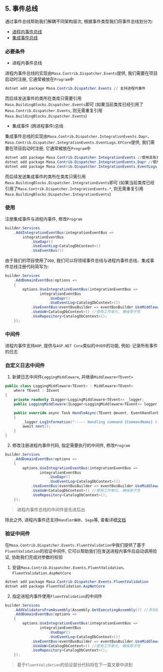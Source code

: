 ## 5. 事件总线

通过事件总线帮助我们解耦不同架构层次, 根据事件类型我们将事件总线划分为:

* [进程内事件总线](/framework/building-blocks/dispatcher/local-event)
* [集成事件总线](/framework/building-blocks/dispatcher/integration-event)

### 必要条件

* 进程内事件总线

进程内事件总线的实现由`Masa.Contrib.Dispatcher.Events`提供, 我们需要在项目启动时注册, 它通常被放在`Program`中

```powershell
dotnet add package Masa.Contrib.Dispatcher.Events // 支持进程内事件
```

而后续发送事件的类所在类库只需要引用`Masa.BuildingBlocks.Dispatcher.Events`即可 (如果当前类库已经引用了`Masa.Contrib.Dispatcher.Events`, 则无需重复引用`Masa.BuildingBlocks.Dispatcher.Events`)

* 集成事件 (跨进程事件)总线

集成事件总线的实现由`Masa.Contrib.Dispatcher.IntegrationEvents.Dapr`、`Masa.Contrib.Dispatcher.IntegrationEvents.EventLogs.EFCore`提供, 我们需要在项目启动时注册, 它通常被放在`Program`中

```powershell
dotnet add package Masa.Contrib.Dispatcher.IntegrationEvents //使用具有发件箱模式的集成事件
dotnet add package Masa.Contrib.Dispatcher.IntegrationEvents.Dapr //使用dapr提供的pubsub能力
dotnet add package Masa.Contrib.Dispatcher.IntegrationEvents.EventLogs.EFCore //本地消息表
```

而后续发送集成事件的类所在类库只需引用`Masa.BuildingBlocks.Dispatcher.IntegrationEvents`即可 (如果当前类库已经引用了`Masa.Contrib.Dispatcher.IntegrationEvents.*`, 则无需重复引用`Masa.BuildingBlocks.Dispatcher.IntegrationEvents`)

### 使用

注册集成事件与进程内事件, 修改`Program`

```csharp
builder.Services
    .AddIntegrationEventBus(integrationEventBus => 
        integrationEventBus
            .UseDapr()
            .UseEventLog<CatalogDbContext>()
            .UseEventBus())
```

由于我们的项目使用了`DDD`, 我们可以将领域事件总线与进程内事件总线、集成事件总线注册代码简写为:

```csharp
builder.Services
    .AddDomainEventBus(options =>
    {
        options.UseIntegrationEventBus(integrationEventBus =>
                integrationEventBus
                    .UseDapr()
                    .UseEventLog<CatalogDbContext>())
            .UseEventBus(eventBusBuilder => eventBusBuilder.UseMiddleware(typeof(LoggingMiddleware<>)))
            .UseUoW<CatalogDbContext>() //使用工作单元, 确保原子性
            .UseRepository<CatalogDbContext>();
    });
```

### 中间件

进程内事件支持`AOP`, 提供与`ASP.NET Core`类似的`中间件`的功能, 例如: 记录所有事件的日志

### 自定义日志中间件

1. 新建日志中间件`LoggingMiddleware`, 并继承`Middleware<TEvent>`

```csharp
public class LoggingMiddleware<TEvent> : Middleware<TEvent>
    where TEvent : IEvent
{
    private readonly ILogger<LoggingMiddleware<TEvent>> _logger;
    public LoggingMiddleware(ILogger<LoggingMiddleware<TEvent>> logger) => _logger = logger;

    public override async Task HandleAsync(TEvent @event, EventHandlerDelegate next)
    {
        _logger.LogInformation("----- Handling command {CommandName} ({@Command})", @event.GetType().GetGenericTypeName(), @event);
        await next();
    }
}
```

2. 修改注册进程内事件代码, 指定需要执行的中间件, 修改`Program`

```csharp
builder.Services
    .AddDomainEventBus(options =>
    {
        options.UseIntegrationEventBus(integrationEventBus =>
                integrationEventBus
                    .UseDapr()
                    .UseEventLog<CatalogDbContext>())
            .UseEventBus(eventBusBuilder => eventBusBuilder.UseMiddleware(typeof(LoggingMiddleware<>))) //指定需要执行的中间件
            .UseUoW<CatalogDbContext>() //使用工作单元, 确保原子性
            .UseRepository<CatalogDbContext>();
    });
```

> 进程内事件总线的中间件是先进后出

除此之外, 进程内事件还支持`Handler编排`、`Saga`等, 查看详细[文档](/framework/building-blocks/dispatcher/local-event)

### 验证中间件

在`Masa.Contrib.Dispatcher.Events.FluentValidation`中我们提供了基于`FluentValidation`的验证中间件, 它可以帮助我们在发送进程内事件后自动调用验证, 协助我们完成对参数的校验

1. 安装`Masa.Contrib.Dispatcher.Events.FluentValidation`、`FluentValidation.AspNetCore`

```powershell
dotnet add package Masa.Contrib.Dispatcher.Events.FluentValidation
dotnet add package FluentValidation.AspNetCore
```

2. 指定进程内事件使用`FluentValidation`的中间件

```csharp
builder.Services
    .AddValidatorsFromAssembly(Assembly.GetExecutingAssembly()) //添加指定程序集下的`FluentValidation`验证器
    .AddDomainEventBus(options =>
    {
        options.UseIntegrationEventBus(integrationEventBus =>
                integrationEventBus
                    .UseDapr()
                    .UseEventLog<CatalogDbContext>())
            .UseEventBus(eventBusBuilder => eventBusBuilder.UseMiddleware(new[] { typeof(ValidatorMiddleware<>), typeof(LoggingMiddleware<>) })) //使用验证中间件、日志中间件
            .UseUoW<CatalogDbContext>() //使用工作单元, 确保原子性
            .UseRepository<CatalogDbContext>();
    });
```

> 基于`FluentValidation`的验证部分代码将在下一篇文章中讲到